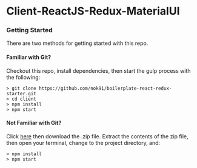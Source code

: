 # Client-ReactJS-Redux-MaterialUI


### Getting Started

There are two methods for getting started with this repo.

#### Familiar with Git?
Checkout this repo, install dependencies, then start the gulp process with the following:

```
> git clone https://github.com/nok91/boilerplate-react-redux-starter.git
> cd client
> npm install
> npm start
```


#### Not Familiar with Git?
Click [here](https://github.com/nok91/boilerplate-react-redux-starter/releases) then download the .zip file.  Extract the contents of the zip file, then open your terminal, change to the project directory, and:

```
> npm install
> npm start
```